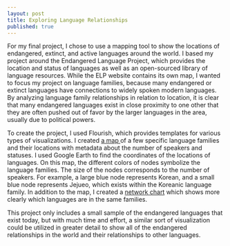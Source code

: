 ```yaml
---
layout: post
title: Exploring Language Relationships
published: true
---
```


For my final project, I chose to use a mapping tool to show the locations of endangered, extinct, and active languages around the world. I based my project around the Endangered Language Project, which provides the location and status of languages as well as an open-sourced library of language resources. While the ELP website contains its own map, I wanted to focus my project on language families, because many endangered or extinct languages have connections to widely spoken modern languages. By analyzing language family relationships in relation to location, it is clear that many endangered languages exist in close proximity to one other that they are often pushed out of favor by the larger languages in the area, usually due to political powers. 

To create the project, I used Flourish, which provides templates for various types of visualizations. I created <a href="https://public.flourish.studio/visualisation/1032431/"> a map </a> of a few specific language families and their locations with metadata about the number of speakers and statuses. I used Google Earth to find the coordinates of the locations of languages. On this map, the different colors of nodes symbolize the language families. The size of the nodes corresponds to the number of speakers. For example, a large blue node represents Korean, and a small blue node represents Jejueo, which exists within the Koreanic language family. In addition to the map, I created a <a href="https://public.flourish.studio/visualisation/1032788/">network chart</a> which shows more clearly which languages are in the same families.

This project only includes a small sample of the endangered languages that exist today, but with much time and effort, a similar sort of visualization could be utilized in greater detail to show all of the endangered relationships in the world and their relationships to other languages. 

